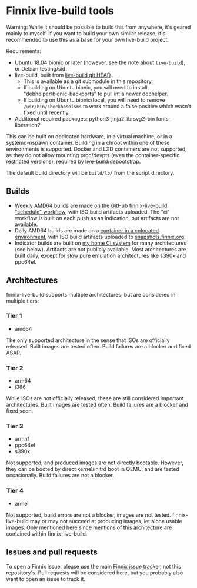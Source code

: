 # Finnix live-build tools

Warning: While it should be possible to build this from anywhere, it's geared mainly to myself.
If you want to build your own similar release, it's recommended to use this as a base for your own live-build project.

Requirements:

* Ubuntu 18.04 bionic or later (however, see the note about `live-build`), or Debian testing/sid.
* live-build, built from [live-build git HEAD](https://salsa.debian.org/rfinnie/live-build).
    * This is available as a git submodule in this repository.
    * If building on Ubuntu bionic, you will need to install "debhelper/bionic-backports" to pull int a newer debhelper.
    * If building on Ubuntu bionic/focal, you will need to remove `/usr/bin/checkbashisms` to work around a false positive which wasn't fixed until recently.
* Additional required packages: python3-jinja2 librsvg2-bin fonts-liberation2

This can be built on dedicated hardware, in a virtual machine, or in a systemd-nspawn container.  Building in a chroot within one of these environments is supported.  Docker and LXD containers are not supported, as they do not allow mounting proc/devpts (even the container-specific restricted versions), required by live-build/debootstrap.

The default build directory will be ```build/lb/``` from the script directory.

## Builds

* Weekly AMD64 builds are made on the [GitHub finnix-live-build "schedule" workflow](https://github.com/finnix/finnix-live-build/actions?query=workflow%3Aschedule), with ISO build artifacts uploaded.  The "ci" workflow is built on each push as an indication, but artifacts are not available.
* Daily AMD64 builds are made on a [container in a colocated environment](https://ci.colobox.com/colobox/finnix-live-build-amd64/), with ISO build artifacts uploaded to [snapshots.finnix.org](https://snapshots.finnix.org/ci/finnix-live-build-amd64/).
* Indicator builds are built on [my home CI system](https://ci.colobox.com/home/) for many architectures (see below).  Artifacts are not publicly available.  Most architectures are built daily, except for slow pure emulation architectures like s390x and ppc64el.


## Architectures

finnix-live-build supports multiple architectures, but are considered in multiple tiers:

### Tier 1

* amd64

The only supported architecture in the sense that ISOs are officially released.  Built images are tested often.  Build failures are a blocker and fixed ASAP.

### Tier 2

* arm64
* i386

While ISOs are not officially released, these are still considered important architectures.  Built images are tested often.  Build failures are a blocker and fixed soon.

### Tier 3

* armhf
* ppc64el
* s390x

Not supported, and produced images are not directly bootable.  However, they can be booted by direct kernel/initrd boot in QEMU, and are tested occasionally.  Build failures are not a blocker.

### Tier 4

* armel

Not supported, build errors are not a blocker, images are not tested.  finnix-live-build may or may not succeed at producing images, let alone usable images.  Only mentioned here since mentions of this architecture are contained within finnix-live-build.

## Issues and pull requests

To open a Finnix issue, please use the main [Finnix issue tracker](https://github.com/finnix/finnix/issues), not this repository's.
Pull requests will be considered here, but you probably also want to open an issue to track it.
